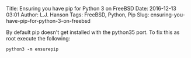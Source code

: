 Title: Ensuring you have pip for Python 3 on FreeBSD
Date: 2016-12-13 03:01
Author: L.J. Hanson
Tags: FreeBSD, Python, Pip
Slug: ensuring-you-have-pip-for-python-3-on-freebsd

By default pip doesn't get installed with the python35 port. To fix this as root execute the following:  

```shell
python3 -m ensurepip
```
